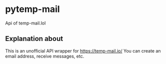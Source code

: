 # pytemp-mail
Api of temp-mail.lol

## Explanation about
This is an unofficial API wrapper for https://temp-mail.io/
You can create an email address, receive messages, etc.
